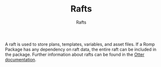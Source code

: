 ﻿---
title: Rafts
subtitle: Rafts
sequence: 50
keywords: romp, otter, rafts
---

A raft is used to store plans, templates, variables, and asset files. If a Romp Package has any dependency on raft data, the entire raft can be included in the package. Further information about rafts can be found in the [Otter documentation](/support/documentation/otter/global-components/rafts). 
